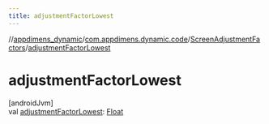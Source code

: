 ```yaml
---
title: adjustmentFactorLowest
---
```

//[appdimens_dynamic](../../../index.html)/[com.appdimens.dynamic.code](../index.html)/[ScreenAdjustmentFactors](index.html)/[adjustmentFactorLowest](adjustment-factor-lowest.html)



# adjustmentFactorLowest



[androidJvm]\
val [adjustmentFactorLowest](adjustment-factor-lowest.html): [Float](https://kotlinlang.org/api/core/kotlin-stdlib/kotlin/-float/index.html)



